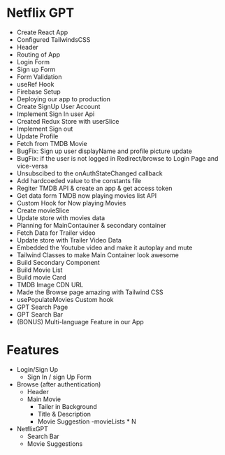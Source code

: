 # Netflix GPT 

- Create React App
- Configured TailwindsCSS
- Header
- Routing of App
- Login Form
- Sign up Form 
- Form Validation
- useRef Hook
- Firebase Setup
- Deploying our app to production
- Create SignUp User Account
- Implement Sign In user Api
- Created Redux Store with userSlice
- Implement Sign out
- Update Profile
- Fetch from TMDB Movie
- BugFix: Sign up user displayName and profile picture update
- BugFix: if the user is not logged in Redirect/browse to Login Page and vice-versa
- Unsubscibed to the onAuthStateChanged callback
- Add hardcoeded value to the constants file
- Regiter TMDB API & create an app & get access token
- Get data form TMDB now playing movies list API 
- Custom Hook for Now playing Movies
- Create movieSlice
- Update store with movies data
- Planning for MainContauiner & secondary container
- Fetch Data for Trailer video
- Update store with Trailer Video Data
- Embedded the Youtube video and make it autoplay and mute
- Tailwind Classes to make Main Container look awesome
- Build Secondary Component
- Build Movie List 
- Build movie Card
- TMDB Image CDN URL 
- Made the Browse page amazing with Tailwind CSS
- usePopulateMovies Custom hook
- GPT Search Page
- GPT Search Bar
- (BONUS) Multi-language Feature in our App


# Features
- Login/Sign Up
   - Sign In / sign Up Form   
- Browse (after authentication)
  - Header
  - Main Movie
     - Tailer in Background
     - Title & Description
     - Movie Suggestion
        -movieLists * N
- NetflixGPT
  - Search Bar
  - Movie Suggestions